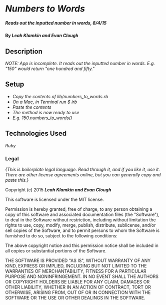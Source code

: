 # _Numbers to Words_

##### _Reads out the inputted number in words, 8/4/15_

#### By _**Leah Klamkin and Evan Clough**_

## Description

_NOTE: App is incomplete. It reads out the inputted number in words. E.g. "150" would return "one hundred and fifty."_

## Setup

* _Copy the contents of lib/numbers_to_words.rb_
* _On a Mac, in Terminal run $ irb_
* _Paste the contents_
* _The method is now ready to use_
* _E.g. 150.numbers_to_words()_


## Technologies Used

_Ruby_

### Legal

*{This is boilerplate legal language. Read through it, and if you like it, use it. There are other license agreements online, but you can generally copy and paste this.}*

Copyright (c) 2015 **_Leah Klamkin and Evan Clough_**

This software is licensed under the MIT license.

Permission is hereby granted, free of charge, to any person obtaining a copy
of this software and associated documentation files (the "Software"), to deal
in the Software without restriction, including without limitation the rights
to use, copy, modify, merge, publish, distribute, sublicense, and/or sell
copies of the Software, and to permit persons to whom the Software is
furnished to do so, subject to the following conditions:

The above copyright notice and this permission notice shall be included in
all copies or substantial portions of the Software.

THE SOFTWARE IS PROVIDED "AS IS", WITHOUT WARRANTY OF ANY KIND, EXPRESS OR
IMPLIED, INCLUDING BUT NOT LIMITED TO THE WARRANTIES OF MERCHANTABILITY,
FITNESS FOR A PARTICULAR PURPOSE AND NONINFRINGEMENT. IN NO EVENT SHALL THE
AUTHORS OR COPYRIGHT HOLDERS BE LIABLE FOR ANY CLAIM, DAMAGES OR OTHER
LIABILITY, WHETHER IN AN ACTION OF CONTRACT, TORT OR OTHERWISE, ARISING FROM,
OUT OF OR IN CONNECTION WITH THE SOFTWARE OR THE USE OR OTHER DEALINGS IN
THE SOFTWARE.

